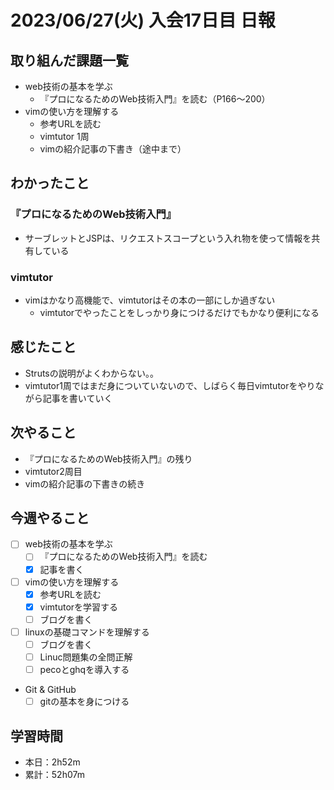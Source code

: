 # 2023/06/27(火) 入会17日目 日報

## 取り組んだ課題一覧

- web技術の基本を学ぶ
  - 『プロになるためのWeb技術入門』を読む（P166〜200）
- vimの使い方を理解する
  - 参考URLを読む
  - vimtutor 1周
  - vimの紹介記事の下書き（途中まで）

## わかったこと

### 『プロになるためのWeb技術入門』

- サーブレットとJSPは、リクエストスコープという入れ物を使って情報を共有している

### vimtutor

- vimはかなり高機能で、vimtutorはその本の一部にしか過ぎない
  - vimtutorでやったことをしっかり身につけるだけでもかなり便利になる

## 感じたこと

- Strutsの説明がよくわからない。。
- vimtutor1周ではまだ身についていないので、しばらく毎日vimtutorをやりながら記事を書いていく

## 次やること

- 『プロになるためのWeb技術入門』の残り
- vimtutor2周目
- vimの紹介記事の下書きの続き

## 今週やること

- [ ] web技術の基本を学ぶ
  - [ ] 『プロになるためのWeb技術入門』を読む
  - [x] 記事を書く
- [ ] vimの使い方を理解する
  - [x] 参考URLを読む
  - [x] vimtutorを学習する
  - [ ] ブログを書く
- [ ] linuxの基礎コマンドを理解する
  - [ ] ブログを書く
  - [ ] Linuc問題集の全問正解
  - [ ] pecoとghqを導入する
- Git & GitHub
  - [ ] gitの基本を身につける

## 学習時間

- 本日：2h52m
- 累計：52h07m
